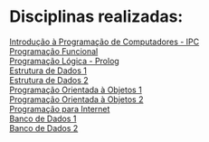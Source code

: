 # Disciplinas realizadas:

[Introdução à Programação de Computadores - IPC](https://github.com/annaletycia/IPC) <br/>
[Programação Funcional](https://github.com/annaletycia/PF) <br/>
[Programação Lógica - Prolog](https://github.com/annaletycia/Prolog) <br/>
[Estrutura de Dados 1](https://github.com/annaletycia/ED1) <br/>
[Estrutura de Dados 2](https://github.com/annaletycia/ED2) <br/>
[Programação Orientada à Objetos 1](https://github.com/annaletycia/POO1) <br/>
[Programação Orientada à Objetos 2](https://github.com/annaletycia/POO2) <br/>
[Programação para Internet](https://github.com/annaletycia/PPI) <br/>
[Banco de Dados 1](https://github.com/annaletycia/BD1)  <br/>
[Banco de Dados 2](https://github.com/annaletycia/BD2) <br/>
